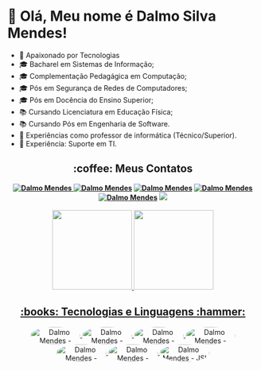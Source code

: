 # 👋 Olá, Meu nome é Dalmo Silva Mendes!
- 💞️ Apaixonado por Tecnologias
- :mortar_board: Bacharel em Sistemas de Informação;<br>
- :mortar_board: Complementação Pedagágica em Computação;<br>
- :mortar_board: Pós em Segurança de Redes de Computadores;<br>
- :mortar_board: Pós em Docência do Ensino Superior;<br>
- :books: Cursando Licenciatura em Educação Física;<br>
- :books: Cursando Pós em Engenharia de Software.<br>
- 👀 Experiências como professor de informática (Técnico/Superior).
- :floppy_disk: Experiência: Suporte em TI.  
<h2 align="center"> :coffee: Meus Contatos</h2>
<div align="center"><b>
<a href="mailto:dalmosilvamendes@gmail.com">
<img src="https://img.shields.io/badge/Gmail-D14836?style=for-the-badge&logo=gmail&logoColor=white" alt="Dalmo Mendes">
<a href="https://facebook.com/ceproirr" target="_blank">
<img src="https://img.shields.io/badge/Facebook-1877F2?style=for-the-badge&logo=facebook&logoColor=white" alt="Dalmo Mendes"></a>
<a href="https://instagram.com/ceproirr" target="_blank">
<img src="https://img.shields.io/badge/Instagram-E4405F?style=for-the-badge&logo=instagram&logoColor=white" alt="Dalmo Mendes"></a>
<a href="https://twitter.com/ceproirr" target="_blank">
<img src="https://img.shields.io/badge/Twitter-1DA1F2?style=for-the-badge&logo=twitter&logoColor=white" alt="Dalmo Mendes"></a>
<a href="https://www.youtube.com/channel/UC9egIn_Xkg2KFD_55mi_r8w" target="_blank">
<img src="https://img.shields.io/badge/YouTube-FF0000?style=for-the-badge&logo=youtube&logoColor=white" alt="Dalmo Mendes"></a>
<a href="https://www.linkedin.com/in/dalmomendes/" target="_blank" alt="Dalmo Mendes">
<img src="https://img.shields.io/badge/LinkedIn-0077B5?style=for-the-badge&logo=linkedin&logoColor=white"></a></b>
</div>
<br>
<div align="center">
<a href="https://github.com/DalmoMendes">
<img height="160em" src="https://github-readme-stats.vercel.app/api?username=DalmoMendes&show_icons=true&theme=dracula&include_all_commits=true&count_private=true"/>
<img height="160em" src="https://github-readme-stats.vercel.app/api/top-langs/?username=DalmoMendes&layout=compact&langs_count=8&theme=dracula"/>
</div>
<h2 align="center"> :books: Tecnologias e Linguagens :hammer: </h2>
<div align="center">
<img align="center" alt="Dalmo Mendes - Linux!" height="35" width="100" style="border-radius:50%" src="https://img.shields.io/badge/Ubuntu-E95420?style=for-the-badge&logo=ubuntu&logoColor=white">
  
<img align="center" alt="Dalmo Mendes - Windows!" height="35" width="100" style="border-radius:50%" src="https://img.shields.io/badge/Windows-0078D6?style=for-the-badge&logo=windows&logoColor=white">
  
<img align="center" alt="Dalmo Mendes - PHP!" height="35" width="100" style="border-radius:50%" src="https://img.shields.io/badge/PHP-777BB4?style=for-the-badge&logo=php&logoColor=white">
                                                                     
<img align="center" alt="Dalmo Mendes - JAVA!" height="35" width="100" style="border-radius:50%" src="https://img.shields.io/badge/Java-ED8B00?style=for-the-badge&logo=java&logoColor=white">
 
<img align="center" alt="Dalmo Mendes - Spring Boot!" height="35" width="100" style="border-radius:50%" src="https://img.shields.io/badge/Spring-6DB33F?style=for-the-badge&logo=spring&logoColor=white">

<img align="center" alt="Dalmo Mendes - Angular!" height="35" width="100" style="border-radius:50%" src="https://img.shields.io/badge/Angular-DD0031?style=for-the-badge&logo=angular&logoColor=white">
                                                                     
<img align="center" alt="Dalmo Mendes - JS!" height="35" width="100" style="border-radius:50%" src="https://img.shields.io/badge/JavaScript-F7DF1E?style=for-the-badge&logo=javascript&logoColor=black">
                                                                      
</div>
   

